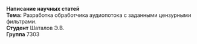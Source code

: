 **Написание научных статей**<br>
**Тема:** Разработка обработчика аудиопотока с заданными цензурными фильтрами.<br>
**Студент** Шаталов Э.В. <br>
**Группа** 7303 <br>
